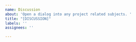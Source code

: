 ```yaml
---
name: Discussion
about: 'Open a dialog into any project related subjects. '
title: "[DISCUSSION]"
labels: ''
assignees: ''

---
```



